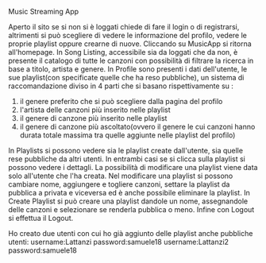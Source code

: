 Music Streaming App

Aperto il sito se si non si è loggati chiede di fare il login o di registrarsi, altrimenti si può scegliere di vedere le informazione del profilo,
vedere le proprie playlist oppure crearne di nuove.
Cliccando su MusicApp si ritorna all'homepage.
In Song Listing, accessibile sia da loggati che da non, è presente il catalogo di tutte le canzoni con possibilità di filtrare la ricerca in base
a titolo, artista e genere.
In Profile sono presenti i dati dell'utente, le sue playlist(con specificate quelle che ha reso pubbliche), un sistema di raccomandazione diviso in 4
parti che si basano rispettivamente su :
1) il genere preferito che si può scegliere dalla pagina del profilo
2) l'artista delle canzoni più inserito nelle playlist
3) il genere di canzone più inserito nelle playlist
4) il genere di canzone più ascoltato(ovvero il genere le cui canzoni hanno durata totale massima tra quelle aggiunte nelle playlist del profilo)


In Playlists si possono vedere sia le playlist create dall'utente, sia quelle rese pubbliche da altri utenti. In entrambi casi se si clicca sulla playlist
si possono vedere i dettagli. La possibilità di modificare una playlist viene data solo all'utente che l'ha creata.
Nel modificare una playlist si possono cambiare nome, aggiungere e togliere canzoni, settare la playlist da pubblica a privata e viceversa ed è anche
possibile eliminare la playlist.
In Create Playlist si può creare una playlist  dandole un nome, assegnandole delle canzoni e selezionare se renderla pubblica o meno.
Infine con Logout si effettua il Logout.

Ho creato due utenti con cui ho già aggiunto delle playlist anche pubbliche
utenti: username:Lattanzi password:samuele18
        username:Lattanzi2 password:samuele18
